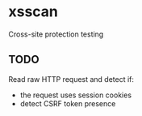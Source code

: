# xsscan

 Cross-site protection testing
 
## TODO

Read raw HTTP request and detect if:
- the request uses session cookies
- detect CSRF token presence
